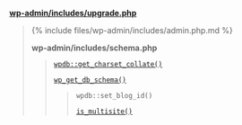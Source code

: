 <p><b><a href="https://developer.wordpress.org/reference/files/wp-admin/includes/upgrade.php/">wp-admin/includes/upgrade.php</a></b></p>

<blockquote>

{% include files/wp-admin/includes/admin.php.md %}

 **wp-admin/includes/schema.php**
 
> [`wpdb::get_charset_collate()`](https://developer.wordpress.org/reference/classes/wpdb/get_charset_collate/)
> 
> [`wp_get_db_schema()`](https://developer.wordpress.org/reference/functions/wp_get_db_schema/)
> 
>> `wpdb::set_blog_id()`
>> 
>> [`is_multisite()`](https://developer.wordpress.org/reference/functions/is_multisite/)

</blockquote>